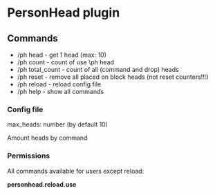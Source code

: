 # PersonHead plugin

## Commands

- /ph head - get 1 head (max: 10)
- /ph count - count of use \ph head
- /ph total_count - count of all (command and drop) heads
- /ph reset - remove all placed on block heads (not reset counters!!!)
- /ph reload - reload config file
- /ph help - show all commands

### Config file

max_heads: number (by default 10)

Amount heads by command

### Permissions

All commands available for users except reload:

<b> personhead.reload.use </b>